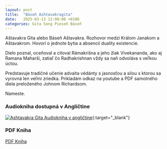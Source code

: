 ```yaml
---
layout: post
title:  "Báseň Ashtavakragita"
date:   2025-03-13 12:00:00 +0100
categories: Gita Song Pieseň Báseň
---
```


Aštavakra Gita alebo Báseň Aštavakra.
Rozhovor medzi Králom Janakom a Aštavakrom.
Hovorí o jednote bytia a absencií duality existencie.

Dielo poznal, oceňoval a citoval Rámakrišna a jeho žiak
Vivekananda, ako aj Ramana Maharši, zatiaľ čo Radhakrishnan vždy
sa naň odvoláva s veľkou úctou.

Predstavuje tradičné učenie advaita védánty s jasnosťou a silou
s ktorou sa vyrovná len veľmi zriedka. Prikladám odkaz na youtube a PDF samotného diela preloženého Johnom Richardsom.

Nameste.

### Audiokniha dostupná v Angličtine

[![Ashtavakra Gita Audiokniha v angličtine](https://img.youtube.com/vi/0H_tqaiwt2w/hqdefault.jpg)](https://www.youtube.com/watch?v=0H_tqaiwt2w){:target="_blank"}

### PDF Kniha 

[PDF Kniha](https://next.tomig.org/index.php/s/Sk5zFXFKTLgen9P)